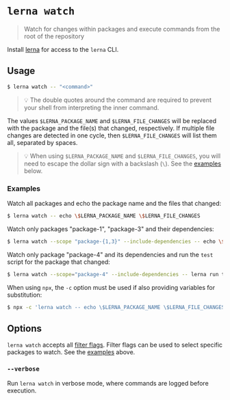 # `lerna watch`

> Watch for changes within packages and execute commands from the root of the repository

Install [lerna](https://www.npmjs.com/package/lerna) for access to the `lerna` CLI.

## Usage

```sh
$ lerna watch -- "<command>"
```

> 💡 The double quotes around the command are required to prevent your shell from interpreting the inner command.

The values `$LERNA_PACKAGE_NAME` and `$LERNA_FILE_CHANGES` will be replaced with the package and the file(s) that changed, respectively. If multiple file changes are detected in one cycle, then `$LERNA_FILE_CHANGES` will list them all, separated by spaces.

> 💡 When using `$LERNA_PACKAGE_NAME` and `$LERNA_FILE_CHANGES`, you will need to escape the dollar sign with a backslash (`\`). See the [examples](#examples) below.

### Examples

Watch all packages and echo the package name and the files that changed:

```sh
$ lerna watch -- echo \$LERNA_PACKAGE_NAME \$LERNA_FILE_CHANGES
```

Watch only packages "package-1", "package-3" and their dependencies:

```sh
$ lerna watch --scope "package-{1,3}" --include-dependencies -- echo \$LERNA_PACKAGE_NAME \$LERNA_FILE_CHANGES
```

Watch only package "package-4" and its dependencies and run the `test` script for the package that changed:

```sh
$ lerna watch --scope="package-4" --include-dependencies -- lerna run test --scope=\$LERNA_PACKAGE_NAME
```

When using `npx`, the `-c` option must be used if also providing variables for substitution:

```sh
$ npx -c 'lerna watch -- echo \$LERNA_PACKAGE_NAME \$LERNA_FILE_CHANGES'
```

## Options

`lerna watch` accepts all [filter flags](https://www.npmjs.com/package/@lerna/filter-options). Filter flags can be used to select specific packages to watch. See the [examples](#examples) above.

### `--verbose`

Run `lerna watch` in verbose mode, where commands are logged before execution.
